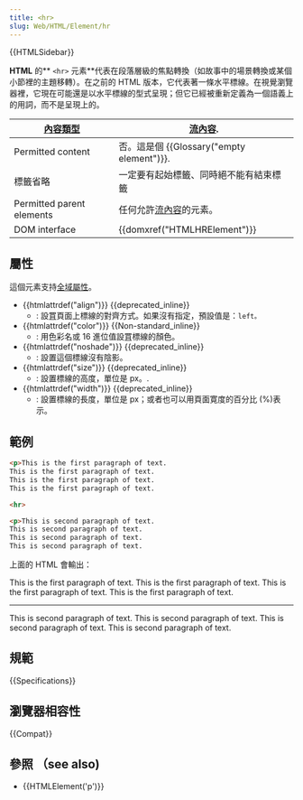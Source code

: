 ```yaml
---
title: <hr>
slug: Web/HTML/Element/hr
---
```


{{HTMLSidebar}}

**HTML** 的** `<hr>` 元素**代表在段落層級的焦點轉換（如故事中的場景轉換或某個小節裡的主題移轉）。在之前的 HTML 版本，它代表著一條水平標線。在視覺瀏覽器裡，它現在可能還是以水平標線的型式呈現；但它已經被重新定義為一個語義上的用詞，而不是呈現上的。

| [內容類型](/zh-TW/docs/HTML/Content_categories) | [流內容](/zh-TW/docs/HTML/Content_categories#流內容（Flow_content）).                |
| ----------------------------------------------- | ------------------------------------------------------------------------------------ |
| Permitted content                               | 否。這是個 {{Glossary("empty element")}}.                                 |
| 標籤省略                                        | 一定要有起始標籤、同時絕不能有結束標籤                                               |
| Permitted parent elements                       | 任何允許[流內容](/zh-TW/docs/HTML/Content_categories#流內容（Flow_content）)的元素。 |
| DOM interface                                   | {{domxref("HTMLHRElement")}}                                                 |

## 屬性

這個元素支持[全域屬性](/zh-TW/docs/HTML/Global_attributes)。

- {{htmlattrdef("align")}} {{deprecated_inline}}
  - : 設罝頁面上標線的對齊方式。如果沒有指定，預設值是：`left。`
- {{htmlattrdef("color")}} {{Non-standard_inline}}
  - : 用色彩名或 16 進位值設罝標線的顏色。
- {{htmlattrdef("noshade")}} {{deprecated_inline}}
  - : 設置這個標線沒有陰影。
- {{htmlattrdef("size")}} {{deprecated_inline}}
  - : 設置標線的高度，單位是 px。.
- {{htmlattrdef("width")}} {{deprecated_inline}}
  - : 設置標線的長度，單位是 px；或者也可以用頁面寛度的百分比 (%)表示。

## 範例

```html
<p>This is the first paragraph of text.
This is the first paragraph of text.
This is the first paragraph of text.
This is the first paragraph of text.

<hr>

<p>This is second paragraph of text.
This is second paragraph of text.
This is second paragraph of text.
This is second paragraph of text.
```

上面的 HTML 會輸出：

This is the first paragraph of text. This is the first paragraph of text. This is the first paragraph of text. This is the first paragraph of text.

---

This is second paragraph of text. This is second paragraph of text. This is second paragraph of text. This is second paragraph of text.

## 規範

{{Specifications}}

## 瀏覽器相容性

{{Compat}}

## 參照 （see also)

- {{HTMLElement('p')}}
